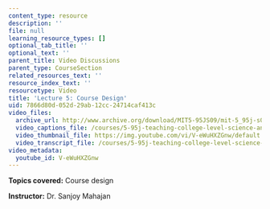 ```yaml
---
content_type: resource
description: ''
file: null
learning_resource_types: []
optional_tab_title: ''
optional_text: ''
parent_title: Video Discussions
parent_type: CourseSection
related_resources_text: ''
resource_index_text: ''
resourcetype: Video
title: 'Lecture 5: Course Design'
uid: 7866d80d-052d-29ab-12cc-24714caf413c
video_files:
  archive_url: http://www.archive.org/download/MIT5-95JS09/mit-5_95j-s09-lec05_300k_pano.mp4
  video_captions_file: /courses/5-95j-teaching-college-level-science-and-engineering-spring-2009/e019bfc8fb4c58beaaf8de61264cd366_V-eWuHXZGnw.vtt
  video_thumbnail_file: https://img.youtube.com/vi/V-eWuHXZGnw/default.jpg
  video_transcript_file: /courses/5-95j-teaching-college-level-science-and-engineering-spring-2009/d348d96ddb61e5229449fceab0739d7d_V-eWuHXZGnw.pdf
video_metadata:
  youtube_id: V-eWuHXZGnw
---
```


**Topics covered:** Course design  
  
**Instructor:** Dr. Sanjoy Mahajan